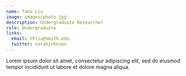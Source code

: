 ```yaml
---
name: Tana Liu
image: images/photo.jpg
description: Undergraduate Researcher
role: Undergraduate
links:
  email: thliu@smith.edu
  twitter: sarahjohnson
---
```


Lorem ipsum dolor sit amet, consectetur adipiscing elit, sed do eiusmod tempor incididunt ut labore et dolore magna aliqua.

